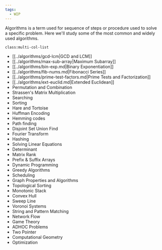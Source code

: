 ```yaml
---
tags:
  - WIP
---
```


Algorithms is a term used for sequence of steps or procedure used to solve a specific problem. Here we'll study some of the most common and widely used algorithms.

`class:multi-col-list`

- [[../algorithms/gcd-lcm|GCD and LCM]]
- [[../algorithms/max-sub-array|Maximum Subarray]]
- [[../algorithms/bin-exp.md|Binary Exponentiation]]
- [[../algorithms/fib-nums.md|Fibonacci Series]]
- [[../algorithms/prime-test-factors.md|Prime Tests and Factorization]]
- [[../algorithms/ext-euclid.md|Extended Euclidean]]
- Permutation and Combination
- Strassen's Matrix Multiplication
- Searching
- Sorting
- Hare and Tortoise
- Huffman Encoding
- Hemming codes
- Path finding
- Disjoint Set Union Find
- Fourier Transform
- Hashing
- Solving Linear Equations
- Determinant
- Matrix Rank
- Prefix \& Suffix Arrays
- Dynamic Programming
- Greedy Algorithms
- Scheduling
- Graph Properties and Algorithms
- Topological Sorting
- Monotonic Stack
- Convex Hull
- Sweep Line
- Voronoi Systems
- String and Pattern Matching
- Network Flow
- Game Theory
- ADHOC Problems
- Two Pointer
- Computational Geometry
- Optimization